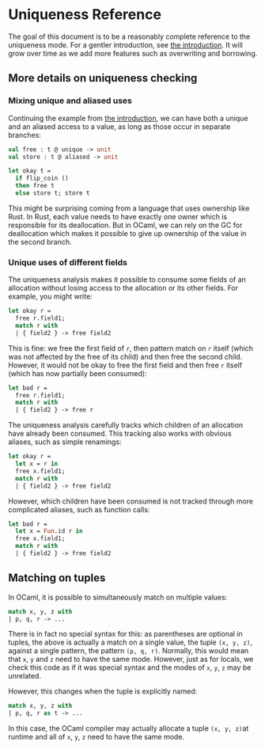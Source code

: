 # Uniqueness Reference

The goal of this document is to be a reasonably complete reference to the
uniqueness mode. For a gentler introduction, see [the introduction](intro.md).
It will grow over time as we add more features such as overwriting and
borrowing.

## More details on uniqueness checking

### Mixing unique and aliased uses

Continuing the example from [the introduction](intro.md), we can have both a
unique and an aliased access to a value, as long as those occur in separate
branches:

```ocaml
val free : t @ unique -> unit
val store : t @ aliased -> unit

let okay t =
  if flip_coin ()
  then free t
  else store t; store t
```

This might be surprising coming from a language that uses ownership like Rust.
In Rust, each value needs to have exactly one owner which is responsible for its
deallocation. But in OCaml, we can rely on the GC for deallocation which makes
it possible to give up ownership of the value in the second branch.

### Unique uses of different fields

The uniqueness analysis makes it possible to consume some fields of an
allocation without losing access to the allocation or its other fields. For
example, you might write:

```ocaml
let okay r =
  free r.field1;
  match r with
  | { field2 } -> free field2
```

This is fine: we free the first field of `r`, then pattern match on `r` itself
(which was not affected by the free of its child) and then free the second
child. However, it would not be okay to free the first field and then free `r`
itself (which has now partially been consumed):

```ocaml
let bad r =
  free r.field1;
  match r with
  | { field2 } -> free r
```

The uniqueness analysis carefully tracks which children of an allocation have
already been consumed. This tracking also works with obvious aliases, such as
simple renamings:

```ocaml
let okay r =
  let x = r in
  free x.field1;
  match r with
  | { field2 } -> free field2
```

However, which children have been consumed is not tracked through more
complicated aliases, such as function calls:

```ocaml
let bad r =
  let x = Fun.id r in
  free x.field1;
  match r with
  | { field2 } -> free field2
```

## Matching on tuples

In OCaml, it is possible to simultaneously match on multiple values:

```ocaml
match x, y, z with
| p, q, r -> ...
```

There is in fact no special syntax for this: as parentheses are optional in
tuples, the above is actually a match on a single value, the tuple `(x, y, z)`,
against a single pattern, the pattern `(p, q, r)`. Normally, this would mean
that `x`, `y` and `z` need to have the same mode. However, just as for locals,
we check this code as if it was special syntax and the modes of `x`, `y`, `z`
may be unrelated.

However, this changes when the tuple is explicitly named:

```ocaml
match x, y, z with
| p, q, r as t -> ...
```

In this case, the OCaml compiler may actually allocate a tuple `(x, y, z)`at
runtime and all of `x`, `y`, `z` need to have the same mode.
